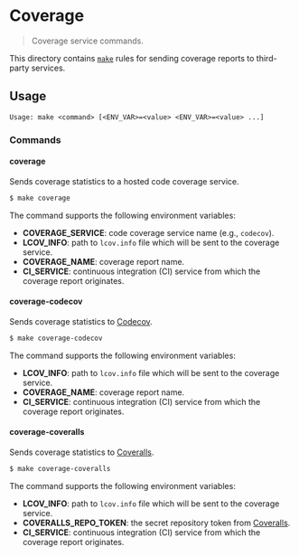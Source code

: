 # Coverage

> Coverage service commands.

<!-- Section to include introductory text. Make sure to keep an empty line after the intro `section` element and another before the `/section` close. -->

<section class="intro">

This directory contains [`make`][make] rules for sending coverage reports to third-party services.

</section>

<!-- /.intro -->

<!-- Usage documentation. -->

<section class="usage">

## Usage

```text
Usage: make <command> [<ENV_VAR>=<value> <ENV_VAR>=<value> ...]
```

### Commands

#### coverage

Sends coverage statistics to a hosted code coverage service.

<!-- run-disable -->

```bash
$ make coverage
```

The command supports the following environment variables:

-   **COVERAGE_SERVICE**: code coverage service name (e.g., `codecov`).
-   **LCOV_INFO**: path to `lcov.info` file which will be sent to the coverage service.
-   **COVERAGE_NAME**: coverage report name.
-   **CI_SERVICE**: continuous integration (CI) service from which the coverage report originates.

#### coverage-codecov

Sends coverage statistics to [Codecov][codecov].

<!-- run-disable -->

```bash
$ make coverage-codecov
```

The command supports the following environment variables:

-   **LCOV_INFO**: path to `lcov.info` file which will be sent to the coverage service.
-   **COVERAGE_NAME**: coverage report name.
-   **CI_SERVICE**: continuous integration (CI) service from which the coverage report originates.

#### coverage-coveralls

Sends coverage statistics to [Coveralls][coveralls].

<!-- run-disable -->

```bash
$ make coverage-coveralls
```

The command supports the following environment variables:

-   **LCOV_INFO**: path to `lcov.info` file which will be sent to the coverage service.
-   **COVERALLS_REPO_TOKEN**: the secret repository token from [Coveralls][coveralls].
-   **CI_SERVICE**: continuous integration (CI) service from which the coverage report originates.

</section>

<!-- /.usage -->

<!-- Section to include notes. Make sure to keep an empty line after the `section` element and another before the `/section` close. -->

<section class="notes">

</section>

<!-- /.notes -->

<!-- Section for all links. Make sure to keep an empty line after the `section` element and another before the `/section` close. -->

<section class="links">

[make]: https://www.gnu.org/software/make/

[codecov]: https://codecov.io/

[coveralls]: https://coveralls.io/

</section>

<!-- /.links -->
